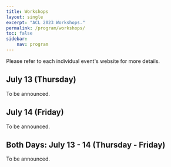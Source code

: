 ```yaml
---
title: Workshops
layout: single
excerpt: "ACL 2023 Workshops."
permalink: /program/workshops/
toc: false
sidebar: 
    nav: program
---
```


<!-- Note that while the main conference time zone is Gulf Standard Time (UTC+4), workshop time zones vary. -->

Please refer to each individual event's website for more details.

## July 13 (Thursday)

To be announced.

## July 14 (Friday)

To be announced.

## Both Days: July 13 - 14 (Thursday - Friday)

To be announced.

<!-- ### W2: [GEM: Natural Language Generation, Evaluation, and Metrics](https://gem-benchmark.com/workshop)
Antoine Bosselut, Khyathi Chandu, Kaustubh Dhole, Varun Gangal, Sebastian Gehrmann, Yacine Jernite, Jekaterina Novikova and Laura Perez-Beltrachini

### W3: [WiNLP: The Sixth Widening NLP Workshop](http://www.winlp.org/)
Shaily Bhatt, Sunipa Dev, Bonaventure Dossou, Tirthankar Ghosal, Hatem Haddad, Haley M. Lepp, Fatemehsadat Mireshghallah, Surangika Ranathunga, Xanda Schofield, Isidora Tourni and Weijia Xu

### W4: [NLP4PI: Second Workshop on NLP for Positive Impact](https://sites.google.com/view/nlp4positiveimpact)
Laura Biester, Dora Demszky, Zhijing Jin, Mrinmaya Sachan, Flavio Schneider, Joel Tetreault, Steven Wilson, Lu Xiao and Jieyu Zhao

### W5: [SustaiNLP: The Third Workshop on Simple and Efficient Natural Language Processing](https://sites.google.com/view/sustainlp2022/home)
Maha Elbayad, Angela Fan, Iryna Gurevych, Yufang Hou, Zornitsa Kozareva, Sasha Luccioni, Nafise Sadat Moosavi and Sujith Ravi

### W6: [SereTOD: Towards Semi-Supervised and Reinforced Task-Oriented Dialog Systems](http://seretod.org/)
Zhijian Ou, Junlan Feng and Juanzi Li

### W7: [UM-IoS: Unimodal and Multimodal Induction of Linguistic Structures](https://induction-of-structure.github.io/emnlp2022/)
Wenjuan Han, Zilong Zheng, Zhouhan Lin, Lifeng Jin, Yikang Shen, Yoon Kim, Kewei Tu and Joyce Y. Chai

### W8: [EvoNLP: The First Workshop on Ever Evolving NLP](https://sites.google.com/view/evonlp/)
Francesco Barbieri, Jose Camacho-Collados, Bhuwan Dhingra, Luis Espinosa-Anke, Elena Gribovskaya, Angeliki Lazaridou, Daniel Loureiro and Leonardo Neves

### W9: [LOUHI: 13th International Workshop on Health Text Mining and Information Analysis](https://louhi2022.fbk.eu/)
Alberto Lavelli, Eben Holderness, Antonio Jimeno Yepes, Anne-Lyse Minard, James Pustejovsky and Fabio Rinaldi

### W10: [NLP_CSS: NLP and Computational Social Science](https://sites.google.com/site/nlpandcss/)
Svitlana Volkova, David Jurgens, David Bamman, Dirk Hovy and Brendan O'Connor

### W11: [MMNLU: Massively Multilingual Natural Language Understanding](https://mmnlu-22.github.io/)
Jack FitzGerald, Kay Rottmann, Julia Hirschberg, Mohit Bansal, Anna Rumshisky and Charith Peris -->
